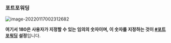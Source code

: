 ### 포트포워딩

![image-20220117002312682](C:\Users\4545a\AppData\Roaming\Typora\typora-user-images\image-20220117002312682.png)

**여기서 180은 사용자가 지정할 수 있는 임의의 숫자이며, 이 숫자를 지정하는 것이 [#포트포워딩](https://m.blog.naver.com/BlogTagView.naver?blogId=seoulworkshop&pushNavigation=true&tagName=포트포워딩) 설정**입니다.





